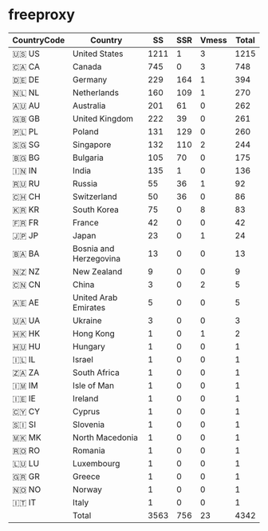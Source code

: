 # freeproxy

|CountryCode|Country|SS|SSR|Vmess|Total|
|  ----  | ----  |  ----  | ----  |  ----  | ----  |
|🇺🇸 US|United States|1211|1|3|1215|
|🇨🇦 CA|Canada|745|0|3|748|
|🇩🇪 DE|Germany|229|164|1|394|
|🇳🇱 NL|Netherlands|160|109|1|270|
|🇦🇺 AU|Australia|201|61|0|262|
|🇬🇧 GB|United Kingdom|222|39|0|261|
|🇵🇱 PL|Poland|131|129|0|260|
|🇸🇬 SG|Singapore|132|110|2|244|
|🇧🇬 BG|Bulgaria|105|70|0|175|
|🇮🇳 IN|India|135|1|0|136|
|🇷🇺 RU|Russia|55|36|1|92|
|🇨🇭 CH|Switzerland|50|36|0|86|
|🇰🇷 KR|South Korea|75|0|8|83|
|🇫🇷 FR|France|42|0|0|42|
|🇯🇵 JP|Japan|23|0|1|24|
|🇧🇦 BA|Bosnia and Herzegovina|13|0|0|13|
|🇳🇿 NZ|New Zealand|9|0|0|9|
|🇨🇳 CN|China|3|0|2|5|
|🇦🇪 AE|United Arab Emirates|5|0|0|5|
|🇺🇦 UA|Ukraine|3|0|0|3|
|🇭🇰 HK|Hong Kong|1|0|1|2|
|🇭🇺 HU|Hungary|1|0|0|1|
|🇮🇱 IL|Israel|1|0|0|1|
|🇿🇦 ZA|South Africa|1|0|0|1|
|🇮🇲 IM|Isle of Man|1|0|0|1|
|🇮🇪 IE|Ireland|1|0|0|1|
|🇨🇾 CY|Cyprus|1|0|0|1|
|🇸🇮 SI|Slovenia|1|0|0|1|
|🇲🇰 MK|North Macedonia|1|0|0|1|
|🇷🇴 RO|Romania|1|0|0|1|
|🇱🇺 LU|Luxembourg|1|0|0|1|
|🇬🇷 GR|Greece|1|0|0|1|
|🇳🇴 NO|Norway|1|0|0|1|
|🇮🇹 IT|Italy|1|0|0|1|
||Total|3563|756|23|4342|
